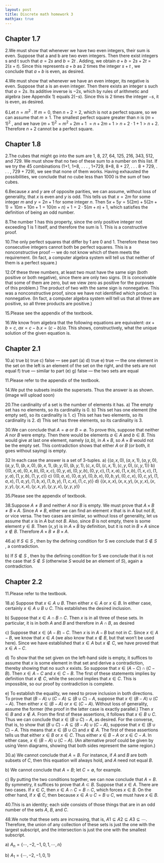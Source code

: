 ```yaml
---
layout: post
title: Discrete math homework 3
mathjax: true
---
```

## Chapter 1.7
2.We must show that whenever we have two even integers, their sum is even. Suppose that a and b are
two even integers. Then there exist integers s and t such that $a = 2s$ and $b = 2t$ . Adding, we obtain
$a + b = 2s + 2t = 2(s + t)$. Since this represents $a + b$ as 2 times the integer $s + t$ , we conclude that $a + b$ is even, as desired.

4.We must show that whenever we have an even integer, its negative is even. Suppose that a is an even integer.
Then there exists an integer s such that $a = 2s$. Its additive inverse is $−2s$, which by rules of arithmetic and
algebra (see Appendix 1) equals $2(−s)$. Since this is 2 times the integer $−s$, it is even, as desired.

6.Let $n = m^2$ . If $m = 0$, then $n + 2 = 2$, which is not a perfect square, so we can assume that $m\geq 1$. The smallest perfect square greater than $n$ is $(m + 1)^2$ , and we have $(m + 1)^2 = m^2 + 2m + 1$ $= n + 2m + 1 >
n + 2\cdot 1 + 1 > n + 2$. Therefore $n + 2$ cannot be a perfect square.

## Chapter 1.8
2.The cubes that might go into the sum are 1, 8, 27, 64, 125, 216, 343, 512, and 729. We must show that
no two of these sum to a number on this list. If we try the 45 combinations (1+1, 1+8, . . . , 1+729, 8+8,
8 + 27, . . . 8 + 729, . . . , 729 + 729), we see that none of them works. Having exhausted the possibilities, we
conclude that no cube less than 1000 is the sum of two cubes.

6.Because $x$ and $y$ are of opposite parities, we can assume, without loss of generality, that $x$ is even and
$y$ is odd. This tells us that $x = 2m$ for some integer $m$ and $y = 2n + 1$ for some integer $n$. Then
$5x+5y = 5(2m)+5(2n+1) = 10m+10n+1 = 10(m+n)+1 = 2\cdot 5(m+n)+1$, which satisfies the definition
of being an odd number.

8.The number 1 has this property, since the only positive integer not exceeding 1 is 1 itself, and therefore the sum is 1. This is a constructive proof.

10.The only perfect squares that differ by 1 are 0 and 1. Therefore these two consecutive integers cannot both be perfect squares. This is a nonconstructive proof -- we do not know which of them meets the requirement.
(In fact, a computer algebra system will tell us that neither of them is a perfect square.)

12.Of these three numbers, at least two must have the same sign (both positive or both negative), since there are only two signs. (It is conceivable that some of them are zero, but we view zero as positive for the purposes of
this problem.) The product of two with the same sign is nonnegative. This was a nonconstructive proof, since we have not identified which product is nonnegative. (In fact, a computer algebra system will tell us that all
three are positive, so all three products are positive.)

15.Please see the appendix of the textbook.

16.We know from algebra that the following equations are equivalent: $ax + b = c$, $ax = c − b. x = (c − b)/a$.
This shows, constructively, what the unique solution of the given equation is.


## Chapter 2.1
10.a) true b) true c) false — see part (a) d) true e) true — the one element in the set on the left is an element of the set on the right, and the sets are not equal f) true — similar to part (e) g) false — the two sets are equal

11.Please refer to the appendix of the textbook.

14.We put the subsets inside the supersets. Thus the answer is as shown.
(image will upload soon)

20.The cardinality of a set is the number of elements it has.
a) The empty set has no elements, so its cardinality is 0.
b) This set has one element (the empty set), so its cardinality is 1.
c) This set has two elements, so its cardinality is 2.
d) This set has three elements, so its cardinality is 3.

30.We can conclude that $A = \emptyset$ or $B = \emptyset$. To prove this, suppose that neither $A$ nor $B$ were empty. Then
there would be elements $a \in A$ and $b \in B$. This would give at last one element, namely $(a, b)$, in $A \times B$, so $A \times B$ would not be the empty set. This contradiction shows that either $A$ or $B$ (or both, it goes without saying) is empty.

32 In each case the answer is a set of 3-tuples.
a) $\{(a, x, 0), (a, x, 1), (a, y, 0), (a, y, 1), (b, x, 0), (b, x, 1), (b, y, 0), (b, y, 1), (c, x, 0), (c, x, 1), (c, y, 0), (c, y, 1)\}$
b) $\{(0, x, a), (0, x, b), (0, x, c), (0, y, a), (0, y, b), (0, y, c), (1, x, a), (1, x, b), (1, x, c), (1, y, a), (1, y, b), (1, y, c)\}$
c) $\{(0, a, x), (0, a, y), (0, b, x), (0, b, y), (0, c, x), (0, c, y), (1, a, x), (1, a, y), (1, b, x), (1, b, y), (1, c, x), (1, c, y)\}$
d) $\{(x, x, x), (x, x, y), (x, y, x), (x, y, y), (y, x, x), (y, x, y), (y, y, x), (y, y, y)\}$

35.Please see the appendix of textbook.

38.Suppose $A\neq B$ and neither $A$ nor $B$ is empty. We must prove that $A\times B \neq B\times A$. Since $A \neq B$, either
we can find an element $x$ that is in $A$ but not $B$, or vice versa. The two cases are similar, so without loss of
generality, let us assume that $x$ is in $A$ but not $B$. Also, since $B$ is not empty, there is some element $y \in B$.
Then $(x, y)$ is in $A\times B$ by definition, but it is not in $B \times A$ since $x \notin B$. Therefore $A \times B \neq B \times A$.

46.a) If $S \in S$ , then by the defining condition for S we conclude that $S \notin S$ , a contradiction.

b) If $S\notin S$ , then by the defining condition for S we conclude that it is not the case that $S \notin S$ (otherwise $S$ would be an element of $S$), again a contradiction.

## Chapter 2.2

11.Please refer to the textbook.

18.a) Suppose that $x \in A\cup B$. Then either $x \in A$ or $x \in B$. In either case, certainly $x \in A \cup B \cup C$. This establishes the desired inclusion.

b) Suppose that $x \in A \cap B \cap C$. Then $x$ is in all three of these sets. In particular, it is in both $A$ and $B$ and therefore in $A\cap B$, as desired

c) Suppose that $x\in(A−B)−C$. Then $x$ is in $A−B$ but not in $C$. Since $x\in A−B$, we know that $x \in A$
(we also know that $x\notin B$, but that won’t be used here). Since we have established that $x \in A$ but $x\notin C$, we have proved that $x\in A − C$.

d) To show that the set given on the left-hand side is empty, it suffices to assume that $x$ is some element in that set and derive a contradiction, thereby showing that no such $x$ exists. So suppose that $x\in (A−C)\cap(C −B)$.
Then $x \in A − C$ and $x \in C − B$. The first of these statements implies by definition that $x \notin C$, while the second implies that $x \in C$. This is impossible, so our proof by contradiction is complete.

e) To establish the equality, we need to prove inclusion in both directions. To prove that $(B −A)\cup(C −A)\subseteq
(B\cup C)−A$, suppose that $x \in (B −A)\cup (C −A)$. Then either $x\in (B −A)$ or $x \in (C −A)$. Without loss of generality, assume the former (the proof in the latter case is exactly parallel.) Then $x \in B$ and $x \notin A$. From the first of these assertions, it follows that $x \in B\cup C$. Thus we can conclude that $x \in (B\cup C)−A$, as desired. For the converse, that is, to show that $(B \cup C) − A \subseteq (B − A) \cup (C − A)$, suppose that $x \in (B \cup C) − A$.
This means that $x \in (B \cup C)$ and $x \notin A$. The first of these assertions tells us that either $x \in B$ or $x \in C$. Thus either $x \in B − A$ or $x \in C − A$. In either case, $x \in (B − A) \cup (C − A)$. (An alternative proof could be given by using Venn diagrams, showing that both sides represent the same region.)

30.a) We cannot conclude that $A = B$. For instance, if $A$ and $B$ are both subsets of $C$, then this equation will
always hold, and $A$ need not equal $B$.

b) We cannot conclude that $A = B$; let $C = \emptyset$, for example.

c) By putting the two conditions together, we can now conclude that $A = B$. By symmetry, it suffices to
prove that $A \subset B$. Suppose that $x \in A$. There are two cases. If $x \in C$, then $x \in A \cap C = B \cap C$, which forces $x \in B$. On the other hand, if $x \notin C$, then because $x \in A \cup C = B \cup C$, we must have $x\in B$.

40.This is an identity; each side consists of those things that are in an odd number of the sets $A$, $B$, and $C$.

48.We note that these sets are increasing, that is, $A1\subseteq A2\subseteq A3 \subseteq \cdots$. Therefore, the union of any collection
of these sets is just the one with the largest subscript, and the intersection is just the one with the smallest subscript.

a) $A_n = \{\cdots ,−2,−1, 0, 1, \cdots , n\}$

b) $A_1 = \{\cdots,−2,−1, 0, 1\}$
